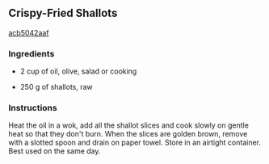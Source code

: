 ## Crispy-Fried Shallots

[acb5042aaf](http://www.food.com/recipe/crispy-fried-shallots-268464)

### Ingredients

 - 2 cup of oil, olive, salad or cooking

 - 250 g of shallots, raw

### Instructions

Heat the oil in a wok, add all the shallot slices and cook slowly on gentle heat so that they don't burn. When the slices are golden brown, remove with a slotted spoon and drain on paper towel. Store in an airtight container. Best used on the same day.